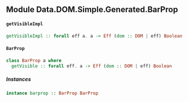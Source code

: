 ## Module Data.DOM.Simple.Generated.BarProp

#### `getVisibleImpl`

``` purescript
getVisibleImpl :: forall eff a. a -> Eff (dom :: DOM | eff) Boolean
```

#### `BarProp`

``` purescript
class BarProp a where
  getVisible :: forall eff. a -> Eff (dom :: DOM | eff) Boolean
```

##### Instances
``` purescript
instance barprop :: BarProp BarProp
```


